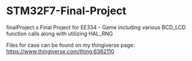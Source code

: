 # STM32F7-Final-Project

finalProject.s
  Final Project for EE334 - Game including various BCD_LCD function calls along with utilizing HAL_RNG

Files for case can be found on my thingiverse page: https://www.thingiverse.com/thing:6362110
